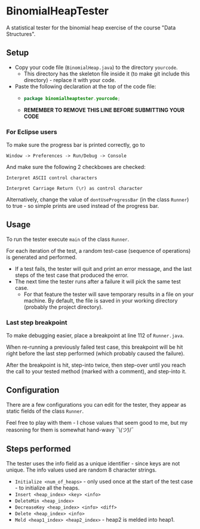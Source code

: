 # BinomialHeapTester
A statistical tester for the binomial heap exercise of the course "Data Structures".

## Setup
- Copy your code file (`BinomialHeap.java`) to the directory `yourcode`.
  - This directory has the skeleton file inside it (to make git include
    this directory) - replace it with your code.
- Paste the following declaration at the top of the code file:
  - ```java
    package binomialheaptester.yourcode;
    ```
  - **REMEMBER TO REMOVE THIS LINE BEFORE SUBMITTING YOUR CODE**

### For Eclipse users
To make sure the progress bar is printed correctly, go to
```
Window -> Preferences -> Run/Debug -> Console
```
And make sure the following 2 checkboxes are checked:
```
Interpret ASCII control characters
```
```
Interpret Carriage Return (\r) as control character
```
Alternatively, change the value of `dontUseProgressBar` (in the class `Runner`) to true - 
so simple prints are used instead of the progress bar.


## Usage
To run the tester execute `main` of the class `Runner`. 

For each iteration of the test, a random test-case (sequence of operations) is generated and performed.
- If a test fails, the tester will quit and print an error message, and the last steps of the test case that produced the error.
- The next time the tester runs after a failure it will pick the same test case.
  - For that feature the tester will save temporary results in a file on your machine. By default, the file
    is saved in your working directory (probably the project directory).

### Last step breakpoint
To make debugging easier, place a breakpoint at line 112 of `Runner.java`.

When re-running a previously failed test case,
this breakpoint will be hit right before the last step performed (which probably caused the failure).

After the breakpoint is hit, step-into twice, then step-over until you reach the call to your
tested method (marked with a comment), and step-into it.

## Configuration

There are a few configurations you can edit for the tester, they appear as static fields of the class `Runner`.

Feel free to play with them - I chose values that seem good to me, but my reasoning for them is
somewhat hand-wavy ¯\\_(ツ)_/¯

## Steps performed
The tester uses the info field as a unique identifier - since keys are not unique.
The info values used are random 8 character strings.

- `Initialize <num_of_heaps>` - only used once at the start of the test case - to initialize all the heaps.
- `Insert <heap_index> <key> <info>`
- `DeleteMin <heap_index>`
- `DecreaseKey <heap_index> <info> <diff>`
- `Delete <heap_index> <info>`
- `Meld <heap1_index> <heap2_index>` - heap2 is melded into heap1.
